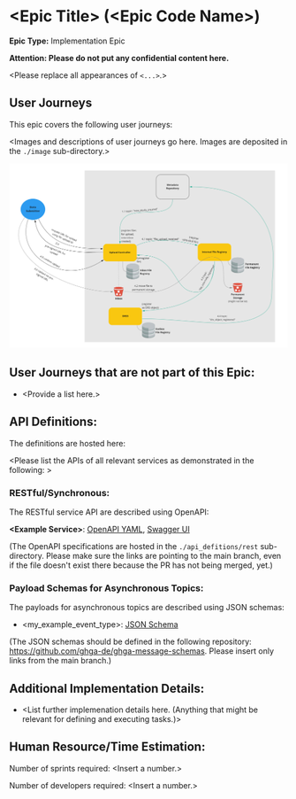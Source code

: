 # \<Epic Title\> (\<Epic Code Name\>)
**Epic Type:** Implementation Epic
  
**Attention: Please do not put any confidential content here.**

\<Please replace all appearances of `<...>`.\>

## User Journeys

This epic covers the following user journeys:

\<Images and descriptions of user journeys go here. Images are deposited in the `./image` sub-directory.\>


![\<Example Image\>](./images/data_upload.jpg)

## User Journeys that are not part of this Epic:

- \<Provide a list here.\>


## API Definitions:

The definitions are hosted here:


\<Please list the APIs of all relevant services as demonstrated in the following: \>

### RESTful/Synchronous:

The RESTful service API are described using OpenAPI:


**\<Example Service\>**: [OpenAPI YAML](api_definitions/rest/example_service.yaml), [Swagger UI](https://editor.swagger.io/?url=https://raw.githubusercontent.com/ghga-de/epic-docs/main/template/api_definitions/rest/example_service.yaml)

(The OpenAPI specifications are hosted in the `./api_defitions/rest` sub-directory. Please make sure the links are pointing to the main branch, even if the file doesn't exist there because the PR has not being merged, yet.)

### Payload Schemas for Asynchronous Topics:

The payloads for asynchronous topics are described using JSON schemas:


- \<my_example_event_type\>: [JSON Schema](https://raw.githubusercontent.com/ghga-de/ghga-message-schemas/main/ghga_message_schemas/json_schemas/drs_object_registered.json)


(The JSON schemas should be defined in the following repository: https://github.com/ghga-de/ghga-message-schemas. Please insert only links from the main branch.)


## Additional Implementation Details:

- \<List further implemenation details here. (Anything that might be relevant for defining and executing tasks.)>


## Human Resource/Time Estimation:


Number of sprints required: \<Insert a number.\>

Number of developers required: \<Insert a number.\>
